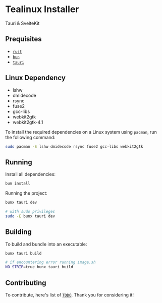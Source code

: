 # Tealinux Installer

Tauri & SvelteKit

## Prequisites
- [`rust`](https://www.rust-lang.org/)
- [`bun`](https://bun.sh)
- [`tauri`](https://tauri.app/v1/guides/getting-started/prerequisites/)

## Linux Dependency
- lshw
- dmidecode
- rsync
- fuse2
- gcc-libs
- webkit2gtk
- webkit2gtk-4.1

To install the required dependencies on a Linux system using `pacman`, run the following command:
```bash
sudo pacman -S lshw dmidecode rsync fuse2 gcc-libs webkit2gtk
```

## Running

Install all dependencies:
```bash
bun install
```
Running the project:

```bash
bunx tauri dev

# with sudo privileges
sudo -E bunx tauri dev
```

## Building

To build and bundle into an executable:

```bash
bunx tauri build

# if encountering error running image.sh
NO_STRIP=true bunx tauri build
```

## Contributing
To contribute, here's list of [`TODO`](https://github.com/tealinuxos/tealinux-installer/blob/master/TODO.md). Thank you for considering it!
